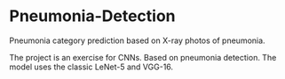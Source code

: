 # Pneumonia-Detection
Pneumonia category prediction based on X-ray photos of pneumonia.

The project is an exercise for CNNs. Based on pneumonia detection. The model uses the classic LeNet-5 and VGG-16.
